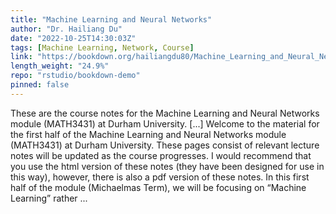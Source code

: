 ```yaml
---
title: "Machine Learning and Neural Networks"
author: "Dr. Hailiang Du"
date: "2022-10-25T14:30:03Z"
tags: [Machine Learning, Network, Course]
link: "https://bookdown.org/hailiangdu80/Machine_Learning_and_Neural_Networks/"
length_weight: "24.9%"
repo: "rstudio/bookdown-demo"
pinned: false
---
```


These are the course notes for the Machine Learning and Neural Networks module (MATH3431) at Durham University. [...] Welcome to the material for the first half of the Machine Learning and Neural Networks module (MATH3431) at Durham University. These pages consist of relevant lecture notes will be updated as the course progresses. I would recommend that you use the html version of these notes (they have been designed for use in this way), however, there is also a pdf version of these notes. In this first half of the module (Michaelmas Term), we will be focusing on “Machine Learning” rather ...

